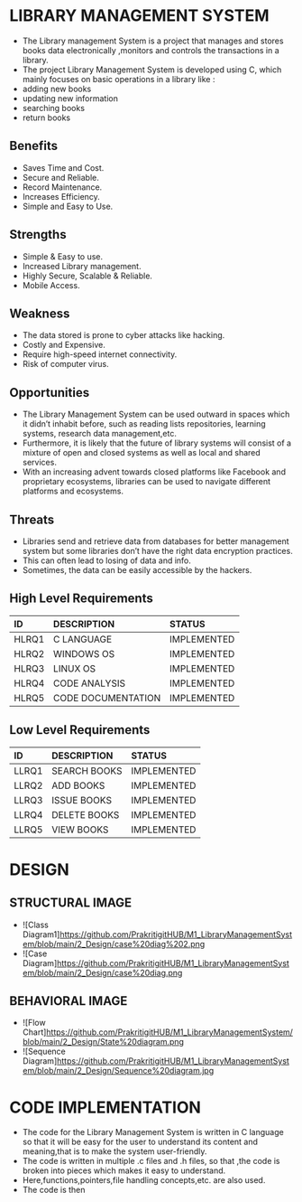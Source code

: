 # LIBRARY MANAGEMENT SYSTEM

* The Library management System is a project that manages and stores books data electronically ,monitors and controls the transactions in a library. 
* The project Library Management System is developed using C, which mainly focuses on basic operations in a library like :
* adding new books 
* updating new information 
* searching books 
* return books


## Benefits

* Saves Time and Cost.
* Secure and Reliable.
* Record Maintenance.
* Increases Efficiency.
* Simple and Easy to Use.


## Strengths

* Simple & Easy to use.
* Increased Library management.
* Highly Secure, Scalable & Reliable. 
* Mobile Access.

## Weakness

* The data stored is prone to cyber attacks like hacking.
* Costly and Expensive.
* Require high-speed internet connectivity.
* Risk of computer virus.


## Opportunities
* The Library Management System can be used outward in spaces which it didn’t inhabit before, such as reading lists repositories, learning systems, research data management,etc.
* Furthermore, it is likely that the future of library systems will consist of a mixture of open and closed systems as well as local and shared services.
* With an increasing advent towards closed platforms like Facebook and proprietary ecosystems, libraries can be used to navigate different platforms and ecosystems.

## Threats
* Libraries send and retrieve data from databases for better management system but some libraries don’t have the right data encryption practices. 
* This can often lead to losing of data and info.
* Sometimes, the data can be easily accessible by the hackers.



## High Level Requirements

|ID|DESCRIPTION|STATUS|
|:--|:----------|:-----|
|HLRQ1|C LANGUAGE|IMPLEMENTED|
|HLRQ2|WINDOWS OS|IMPLEMENTED|
|HLRQ3|LINUX OS|IMPLEMENTED|
|HLRQ4|CODE ANALYSIS|IMPLEMENTED|
|HLRQ5|CODE DOCUMENTATION|IMPLEMENTED|

## Low Level Requirements

|ID|DESCRIPTION|STATUS|
|:--|:----------|:-----|
|LLRQ1|SEARCH BOOKS|IMPLEMENTED|
|LLRQ2|ADD BOOKS|IMPLEMENTED|
|LLRQ3|ISSUE BOOKS|IMPLEMENTED|
|LLRQ4|DELETE BOOKS|IMPLEMENTED|
|LLRQ5|VIEW BOOKS|IMPLEMENTED|


# DESIGN

## STRUCTURAL IMAGE
* ![Class Diagram1]https://github.com/PrakritigitHUB/M1_LibraryManagementSystem/blob/main/2_Design/case%20diag%202.png
* ![Case Diagram]https://github.com/PrakritigitHUB/M1_LibraryManagementSystem/blob/main/2_Design/case%20diag.png


## BEHAVIORAL IMAGE
* ![Flow Chart]https://github.com/PrakritigitHUB/M1_LibraryManagementSystem/blob/main/2_Design/State%20diagram.png
* ![Sequence Diagram]https://github.com/PrakritigitHUB/M1_LibraryManagementSystem/blob/main/2_Design/Sequence%20diagram.jpg



# CODE IMPLEMENTATION
* The code for the Library Management System is written in C language so that it will be easy for the user to understand its content and meaning,that is to make the system user-friendly.
* The code is written in multiple .c files and .h files, so that ,the code is broken into pieces which makes it easy to understand.
* Here,functions,pointers,file handling concepts,etc. are also used.
* The code is then  











